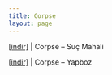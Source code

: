 ```yaml
---
title: Corpse
layout: page
---
```


<a href="https://cloud.mail.ru/public/d134a28ff79b/Corpse%20-%20Su%C3%A7%20Mahali" target="_blank">[indir]</a>   |   Corpse &#8211; Suç Mahali

<a href="https://cloud.mail.ru/public/976b726f6e0c/Corpse%20-%20Yapboz" target="_blank">[indir]</a>   |   Corpse &#8211; Yapboz